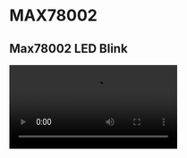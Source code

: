 # MAX78002

## Max78002 LED Blink

<video src="Max78002_LED_Blink_2.mp4" controls title="Title"></video>